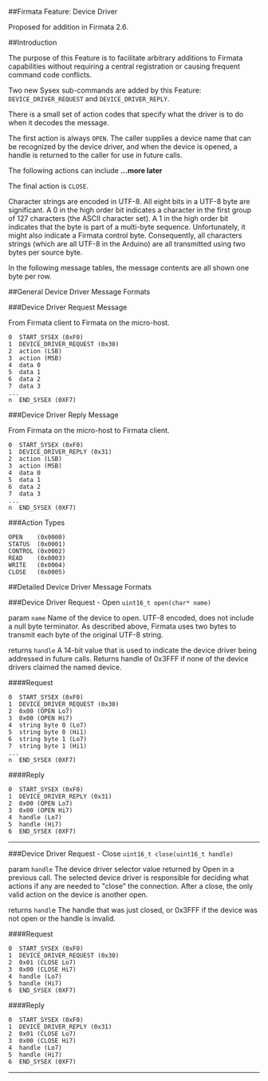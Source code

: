 ##Firmata Feature: Device Driver

Proposed for addition in Firmata 2.6.

##Introduction

The purpose of this Feature is to facilitate arbitrary additions to Firmata capabilities without requiring a central registration or causing frequent command code conflicts.

Two new Sysex sub-commands are added by this Feature: `DEVICE_DRIVER_REQUEST` and `DEVICE_DRIVER_REPLY`.

There is a small set of action codes that specify what the driver is to do when it decodes the message.  

The first action is always `OPEN`.  The caller supplies a device name that can be recognized by the device driver, and when the device is opened, a handle is returned to the caller for use in future calls.

The following actions can include **...more later**

The final action is `CLOSE`.

Character strings are encoded in UTF-8.  All eight bits in a UTF-8 byte are
significant.  A 0 in the high order bit indicates a character in the first group of 127 characters (the ASCII character set).  A 1 in the high order bit
indicates that the byte is part of a multi-byte sequence. Unfortunately, it
might also indicate a Firmata control byte.  Consequently, all characters
strings (which are all UTF-8 in the Arduino) are all transmitted using two bytes
per source byte.

In the following message tables, the message contents are all shown one byte per row.

##General Device Driver Message Formats


###Device Driver Request Message

From Firmata client to Firmata on the micro-host.

	0  START_SYSEX (0xF0)  
	1  DEVICE_DRIVER_REQUEST (0x30)  
	2  action (LSB)  
	3  action (MSB)  
	4  data 0  
	5  data 1  
	6  data 2  
	7  data 3  
	...  
	n  END_SYSEX (0XF7)  

###Device Driver Reply Message

From Firmata on the micro-host to Firmata client.


	0  START_SYSEX (0xF0)
	1  DEVICE_DRIVER_REPLY (0x31)
	2  action (LSB)
	3  action (MSB)
	4  data 0
	5  data 1
	6  data 2
	7  data 3
	...
	n  END_SYSEX (0XF7)


###Action Types

	OPEN    (0x0000)
	STATUS  (0x0001)
	CONTROL (0x0002)
	READ    (0x0003)
	WRITE   (0x0004)
	CLOSE   (0x0005)


##Detailed Device Driver Message Formats

###Device Driver Request - Open
`uint16_t open(char* name)`

param `name` Name of the device to open.  UTF-8 encoded, does not include a null byte terminator.  As described above, Firmata uses two bytes to transmit each 
byte of the original UTF-8 string.

returns `handle` A 14-bit value that is used to indicate the device driver being
addressed in future calls.  Returns handle of 0x3FFF if none of the device drivers claimed the named device.

####Request

	0  START_SYSEX (0xF0)
	1  DEVICE_DRIVER_REQUEST (0x30)
	2  0x00 (OPEN Lo7)
	3  0x00 (OPEN Hi7)
	4  string byte 0 (Lo7)
	5  string byte 0 (Hi1) 
	6  string byte 1 (Lo7)
	7  string byte 1 (Hi1)
	...
	n  END_SYSEX (0XF7)


####Reply

	0  START_SYSEX (0xF0)
	1  DEVICE_DRIVER_REPLY (0x31)
	2  0x00 (OPEN Lo7)
	3  0x00 (OPEN Hi7)
	4  handle (Lo7)
	5  handle (Hi7) 
	6  END_SYSEX (0XF7)

---
###Device Driver Request - Close
`uint16_t close(uint16_t handle)`

param `handle` The device driver selector value returned by Open in a previous
call.  The selected device driver is responsible for deciding what actions if any are needed to "close" the connection.  After a close, the only valid action on the device is another open.

returns `handl`e The handle that was just closed, or 0x3FFF if the device was 
not open or the handle is invalid.

####Request

	0  START_SYSEX (0xF0)
	1  DEVICE_DRIVER_REQUEST (0x30)
	2  0x01 (CLOSE Lo7)
	3  0x00 (CLOSE Hi7)
	4  handle (Lo7)
	5  handle (Hi7) 
	6  END_SYSEX (0XF7)

####Reply


	0  START_SYSEX (0xF0)
	1  DEVICE_DRIVER_REPLY (0x31)
	2  0x01 (CLOSE Lo7)
	3  0x00 (CLOSE Hi7)
	4  handle (Lo7)
	5  handle (Hi7) 
	6  END_SYSEX (0XF7)

---







